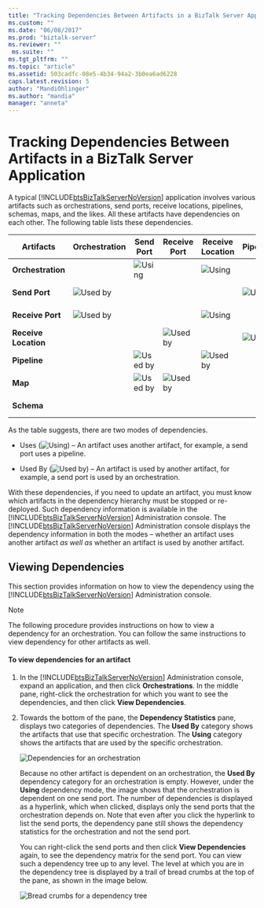 ```yaml
---
title: "Tracking Dependencies Between Artifacts in a BizTalk Server Application | Microsoft Docs"
ms.custom: ""
ms.date: "06/08/2017"
ms.prod: "biztalk-server"
ms.reviewer: ""
 ms.suite: ""
ms.tgt_pltfrm: ""
ms.topic: "article"
ms.assetid: 503cadfc-08e5-4b34-94a2-3b0ea6ad6228
caps.latest.revision: 5
author: "MandiOhlinger"
ms.author: "mandia"
manager: "anneta"
---
```

# Tracking Dependencies Between Artifacts in a BizTalk Server Application
A typical [!INCLUDE[btsBizTalkServerNoVersion](../includes/btsbiztalkservernoversion-md.md)] application involves various artifacts such as orchestrations, send ports, receive locations, pipelines, schemas, maps, and the likes. All these artifacts have dependencies on each other. The following table lists these dependencies.  
  
|Artifacts|Orchestration|Send Port|Receive Port|Receive Location|Pipeline|Maps|Schemas|  
|---------------|-------------------|---------------|------------------|----------------------|--------------|----------|-------------|  
|**Orchestration**||![Using](../core/media/dependency-using-icon.png "Dependency_Using_Icon")||![Using](../core/media/dependency-using-icon.png "Dependency_Using_Icon")||||  
|**Send Port**|![Used by](../core/media/dependency-usedby-icon.png "Dependency_UsedBy_Icon")||||![Using](../core/media/dependency-using-icon.png "Dependency_Using_Icon")|![Using](../core/media/dependency-using-icon.png "Dependency_Using_Icon")||  
|**Receive Port**|![Used by](../core/media/dependency-usedby-icon.png "Dependency_UsedBy_Icon")|||![Using](../core/media/dependency-using-icon.png "Dependency_Using_Icon")||![Using](../core/media/dependency-using-icon.png "Dependency_Using_Icon")||  
|**Receive Location**|||![Used by](../core/media/dependency-usedby-icon.png "Dependency_UsedBy_Icon")||![Using](../core/media/dependency-using-icon.png "Dependency_Using_Icon")|||  
|**Pipeline**||![Used by](../core/media/dependency-usedby-icon.png "Dependency_UsedBy_Icon")||![Used by](../core/media/dependency-usedby-icon.png "Dependency_UsedBy_Icon")||||  
|**Map**||![Used by](../core/media/dependency-usedby-icon.png "Dependency_UsedBy_Icon")|![Used by](../core/media/dependency-usedby-icon.png "Dependency_UsedBy_Icon")||||![Using](../core/media/dependency-using-icon.png "Dependency_Using_Icon")|  
|**Schema**||||||![Used by](../core/media/dependency-usedby-icon.png "Dependency_UsedBy_Icon")||  
  
 As the table suggests, there are two modes of dependencies.  
  
-   Uses (![Using](../core/media/dependency-using-icon.png "Dependency_Using_Icon")) – An artifact uses another artifact, for example, a send port uses a pipeline.  
  
-   Used By (![Used by](../core/media/dependency-usedby-icon.png "Dependency_UsedBy_Icon")) – An artifact is used by another artifact, for example, a send port is used by an orchestration.  
  
 With these dependencies, if you need to update an artifact, you must know which artifacts in the dependency hierarchy must be stopped or re-deployed. Such dependency information is available in the [!INCLUDE[btsBizTalkServerNoVersion](../includes/btsbiztalkservernoversion-md.md)] Administration console. The [!INCLUDE[btsBizTalkServerNoVersion](../includes/btsbiztalkservernoversion-md.md)] Administration console displays the dependency information in both the modes – whether an artifact uses another artifact *as well as* whether an artifact is used by another artifact.  
  
## Viewing Dependencies  
 This section provides information on how to view the dependency using the [!INCLUDE[btsBizTalkServerNoVersion](../includes/btsbiztalkservernoversion-md.md)] Administration console.  
  
> [!NOTE]
>  The following procedure provides instructions on how to view a dependency for an orchestration. You can follow the same instructions to view dependency for other artifacts as well.  
  
#### To view dependencies for an artifact  
  
1.  In the [!INCLUDE[btsBizTalkServerNoVersion](../includes/btsbiztalkservernoversion-md.md)] Administration console, expand an application, and then click **Orchestrations**. In the middle pane, right-click the orchestration for which you want to see the dependencies, and then click **View Dependencies**.  
  
2.  Towards the bottom of the pane, the **Dependency Statistics** pane, displays two categories of dependencies. The **Used By** category shows the artifacts that use that specific orchestration. The **Using** category shows the artifacts that are used by the specific orchestration.  
  
     ![Dependencies for an orchestration](../core/media/dependency-orchestration.jpg "Dependency_Orchestration")  
  
     Because no other artifact is dependent on an orchestration, the **Used By** dependency category for an orchestration is empty. However, under the **Using** dependency mode, the image shows that the orchestration is dependent on one send port. The number of dependencies is displayed as a hyperlink, which when clicked, displays only the send ports that the orchestration depends on. Note that even after you click the hyperlink to list the send ports, the dependency pane still shows the dependency statistics for the orchestration and not the send port.  
  
     You can right-click the send ports and then click **View Dependencies** again, to see the dependency matrix for the send port. You can view such a dependency tree up to any level. The level at which you are in the dependency tree is displayed by a trail of bread crumbs at the top of the pane, as shown in the image below.  
  
     ![Bread crumbs for a dependency tree](../core/media/dependency-breadcrumbs.jpg "Dependency_BreadCrumbs")